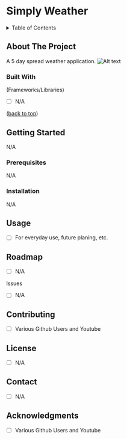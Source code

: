 




  <h1 >Simply Weather</h1>






<details>
  <summary>Table of Contents</summary>
  <ol>
    <li>
      <a href="#about-the-project">About The Project</a>
      <ul>
        <li><a href="#built-with">Built With</a></li>
      </ul>
    </li>
    <li>
      <a href="#getting-started">Getting Started</a>
      <ul>
        <li><a href="#prerequisites">Prerequisites</a></li>
        <li><a href="#installation">Installation</a></li>
      </ul>
    </li>
    <li><a href="#usage">Usage</a></li>
    <li><a href="#roadmap">Roadmap</a></li>
    <li><a href="#contributing">Contributing</a></li>
    <li><a href="#license">License</a></li>
    <li><a href="#contact">Contact</a></li>
    <li><a href="#acknowledgments">Acknowledgments</a></li>
  </ol>
</details>



## About The Project



A 5 day spread weather application.
![Alt text](image.png)



### Built With

 (Frameworks/Libraries)

- [ ] N/A

<p >(<a href="#readme-top">back to top</a>)</p>




## Getting Started

N/A

### Prerequisites

N/A

### Installation

N/A




## Usage
- [ ] For everyday use, future planing, etc.



## Roadmap

- [ ] N/A
   

Issues
- [ ] N/A



## Contributing

- [ ] Various Github Users and Youtube



## License

- [ ] N/A




## Contact

- [ ] N/A




## Acknowledgments

- [ ] Various Github Users and Youtube






